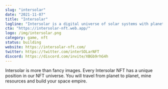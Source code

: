 ```yaml
---
slug: "intersolar"
date: "2021-11-07"
title: "Intersolar"
logline: "Intersolar is a digital universe of solar systems with planets and suns represented as NFTs on the Solana blockchain."
cta: "https://intersolar-nft.web.app/"
logo: /img/intersolar.png
category: game, nft
status: building
website: https://intersolar-nft.com/
twitter: https://twitter.com/interSOLarNFT
discord: https://discord.com/invite/XBGb9rhG4h
---
```


Intersolar is more than fancy images. Every Intersolar NFT has a unique position in our NFT universe. You will travel from planet to planet, mine resources and build your space empire. 
